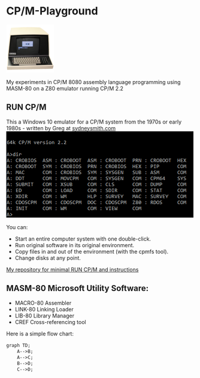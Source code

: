 # CP/M-Playground
![retro-pc](https://github.com/ifknot/CPM-Playground/blob/main/images/vector-graphics-vector-3-128x128.png)

My experiments in CP/M 8080 assembly language programming using MASM-80 on a Z80 emulator running CP/M 2.2
## RUN CP/M
This a Windows 10 emulator for a CP/M system from the 1970s or early 1980s - written by Greg at [sydneysmith.com](https://www.sydneysmith.com/wordpress/run-cpm/)
![CP/M screen](https://github.com/ifknot/CPM-Playground/blob/main/images/run-cpm.png)

You can:
+ Start an entire computer system with one double-click.
+ Run original software in its original environment.
+ Copy files in and out of the environment (with the cpmfs tool).
+ Change disks at any point.

[My repository for minimal RUN CP/M and instructions](https://github.com/ifknot/CPM-emulator)

## MASM-80 Microsoft Utility Software:
+ MACRO-80 Assembler
+ LINK-80 Linking Loader
+ LIB-80 Library Manager
+ CREF Cross-referencing tool

Here is a simple flow chart:

```mermaid
graph TD;
    A-->B;
    A-->C;
    B-->D;
    C-->D;
```
